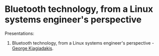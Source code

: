# Bluetooth technology, from a Linux systems engineer's perspective

Presentations:

1. Bluetooth technology, from a Linux systems engineer's perspective - [George Kiagiadakis](https://gkiagia.gr/).
